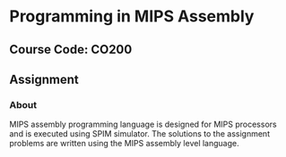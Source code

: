 # Programming in MIPS Assembly
## Course Code: CO200
## Assignment

### About

MIPS assembly programming language is designed for MIPS processors and is executed using SPIM simulator.
The solutions to the assignment problems are written using the MIPS assembly level language.
